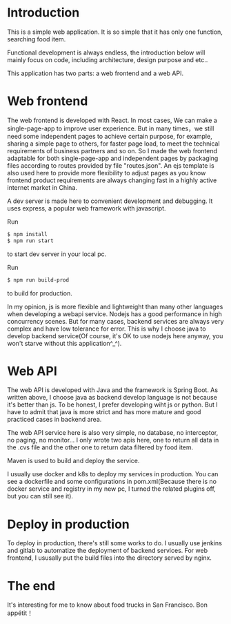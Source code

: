 # Introduction
This is a simple web application. It is so simple that it has only one function, searching food item.

Functional development is always endless, the introduction below will mainly focus on code, including architecture, design purpose and etc..

This application has two parts: a web frontend and a web API. 

# Web frontend
The web frontend is developed with React. In most cases, We can make a single-page-app to improve user experience. But in many times，we still need some independent pages to achieve certain purpose, for example, sharing a simple page to others, for faster page load, to meet the technical requirements of business partners and so on. So I made the web frontend adaptable for both single-page-app and independent pages by packaging files according to routes provided by file "routes.json". An ejs template is also used here to provide more flexibility to adjust pages as you know frontend product requirements are always changing fast in a highly active internet market in China.

A dev server is made here to convenient development and debugging. It uses express, a popular web framework with javascript. 

Run
```bash
$ npm install
$ npm run start
```
to start dev server in your local pc.

Run
```bash
$ npm run build-prod
```
to build for production.

In my opinion, js is more flexible and lightweight than many other languages when developing a webapi service. Nodejs has a good performance in high concurrency scenes. But for many cases, backend services are always very complex and have low tolerance for error. This is why I choose java to develop backend service(Of course, it's OK to use nodejs here anyway, you won't starve without this application^_^).


# Web API
The web API is developed with Java and the framework is Spring Boot. As written above, I choose java as backend develop language is not because it's better than js. To be honest, I prefer developing wiht js or python. But I have to admit that java is more strict and has more mature and good practiced cases in backend area. 

The web API service here is also very simple, no database, no interceptor, no paging, no monitor... I only wrote two apis here, one to return all data in the .cvs file and the other one to return data filtered by food item. 

Maven is used to build and deploy the service.

I usually use docker and k8s to deploy my services in production. You can see a dockerfile and some configurations in pom.xml(Because there is no docker service and registry in my new pc, I turned the related plugins off, but you can still see it).

# Deploy in production
To deploy in production, there's still some works to do. I usually use jenkins and gitlab to automatize the deployment of backend services. For web frontend, I ususally put the build files into the directory served by nginx.

# The end
It's interesting for me to know about food trucks in San Francisco. Bon appétit！





